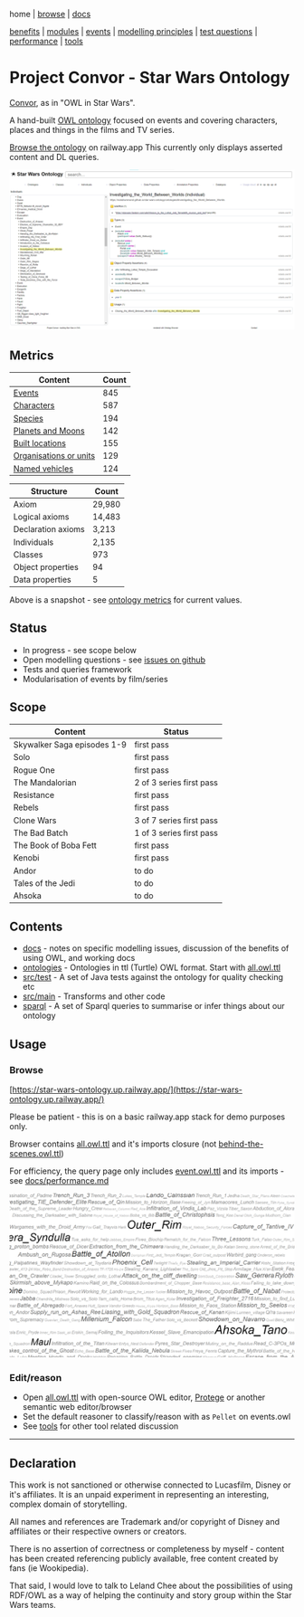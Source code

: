 home |
[browse](https://star-wars-ontology.up.railway.app/) |
[docs](docs/)

[benefits](docs/benefits.md) |
[modules](docs/modularisation.md) |
[events](docs/events.md) |
[modelling principles](docs/modelling-principles.md) |
[test questions](docs/test-questions.md) |
[performance](docs/performance.md) |
[tools](docs/tools.md)

# Project Convor - Star Wars Ontology

[Convor](http://star-wars-ontology.up.railway.app/classes/-1326117872/), as in "OWL in Star Wars".

A hand-built [OWL ontology](docs/benefits.md) focused on events and covering characters, places and things in the films and TV series.

[Browse the ontology](https://star-wars-ontology.up.railway.app/) on railway.app
This currently only displays asserted content and DL queries.

[![Investigating_the_World_Between_Worlds](docs/ontology-browser.png)](http://star-wars-ontology.up.railway.app/individuals/1184063215/)

## Metrics

| Content                                                                                                                  | Count |
|--------------------------------------------------------------------------------------------------------------------------|-------|
| [Events](http://star-wars-ontology.up.railway.app/dlquery/?expression=Event&syntax=man)                                   | 845   |
| [Characters](http://star-wars-ontology.up.railway.app/dlquery/?expression=Being+or+Droid&syntax=man)                      | 587   |
| [Species](https://star-wars-ontology.up.railway.app/dlquery/?expression=Living_thing&syntax=man&query=descendants)        | 194   |
| [Planets and Moons](http://star-wars-ontology.up.railway.app/dlquery/?expression=Planet+or+Moon&syntax=man)               | 142   |
| [Built locations](http://star-wars-ontology.up.railway.app/dlquery/?expression=Built_Location+and+not+Vehicle&syntax=man) | 155   |
| [Organisations or units](http://star-wars-ontology.up.railway.app/dlquery/?expression=Organisation&syntax=man)            | 129   |
| [Named vehicles](http://star-wars-ontology.up.railway.app/dlquery/?expression=Vehicle&syntax=man)                         | 124   |

| Structure             | Count  |
|-----------------------|--------|
| Axiom                 | 29,980 |
| Logical axioms        | 14,483 |
| Declaration axioms    | 3,213  |
| Individuals           | 2,135  |
| Classes               | 973    |
| Object properties     | 94     |
| Data properties       | 5      |

Above is a snapshot - see [ontology metrics](http://star-wars-ontology.up.railway.app/ontologies/) for current values.

## Status

* In progress - see scope below
* Open modelling questions - see [issues on github](https://github.com/nickdrummond/star-wars-ontology/issues)
* Tests and queries framework
* Modularisation of events by film/series

## Scope

| Content                     | Status                   |
|-----------------------------|--------------------------|
| Skywalker Saga episodes 1-9 | first pass               |
| Solo                        | first pass               |
| Rogue One                   | first pass               |
| The Mandalorian             | 2 of 3 series first pass |
| Resistance                  | first pass               |
| Rebels                      | first pass               |  
| Clone Wars                  | 3 of 7 series first pass |
| The Bad Batch               | 1 of 3 series first pass |
| The Book of Boba Fett       | first pass               |
| Kenobi                      | first pass               |
| Andor                       | to do                    |
| Tales of the Jedi           | to do                    |
| Ahsoka                      | to do                    |

## Contents

* [docs](docs/) - notes on specific modelling issues, discussion of the benefits of using OWL, and working docs
* [ontologies](ontologies/) - Ontologies in ttl (Turtle) OWL format. Start with [all.owl.ttl](ontologies/all.owl.ttl)
* [src/test](https://github.com/nickdrummond/star-wars-ontology/tree/master/src/test) - A set of Java tests against the ontology for quality checking etc
* [src/main](https://github.com/nickdrummond/star-wars-ontology/tree/master/src/main) - Transforms and other code
* [sparql](sparql/) - A set of Sparql queries to summarise or infer things about our ontology

## Usage

### Browse

[https://star-wars-ontology.up.railway.app/](https://star-wars-ontology.up.railway.app/)

Please be patient - this is on a basic railway.app stack for demo purposes only.

Browser contains [all.owl.ttl](ontologies/all.owl.ttl) and it's imports closure
(not [behind-the-scenes.owl.ttl](ontologies/behind-the-scenes.owl.ttl))

For efficiency, the query page only includes [event.owl.ttl](ontologies/events.owl.ttl) and
its imports - see [docs/performance.md](docs/performance.md)

[![Cloud view of individuals by usage](docs/cloud.png)](http://star-wars-ontology.up.railway.app/clouds/individuals)


### Edit/reason
* Open [all.owl.ttl](ontologies/all.owl.ttl) with open-source OWL editor, [Protege](https://protege.stanford.edu/) or
  another semantic web editor/browser
* Set the default reasoner to classify/reason with as `Pellet` on events.owl
* See [tools](docs/tools.md) for other tool related discussion

---

## Declaration

This work is not sanctioned or otherwise connected to Lucasfilm, Disney or it's affiliates. It is an unpaid experiment
in representing an interesting, complex domain of storytelling.

All names and references are Trademark and/or copyright of Disney and affiliates or their respective owners or creators.

There is no assertion of correctness or completeness by myself - content has been created referencing publicly
available, free content created by fans (ie Wookipedia).

That said, I would love to talk to Leland Chee about the possibilities of using RDF/OWL as a way of helping the
continuity and story group within the Star Wars teams.
